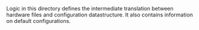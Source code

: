 Logic in this directory defines the intermediate translation between hardware
files and configuration datastructure. It also contains information on default
configurations.
